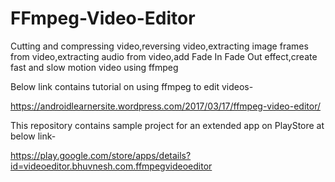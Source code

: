 # FFmpeg-Video-Editor
Cutting and compressing video,reversing video,extracting image frames from video,extracting audio from video,add Fade In Fade Out effect,create fast and slow motion video using ffmpeg

Below link contains tutorial on using ffmpeg to edit videos-

https://androidlearnersite.wordpress.com/2017/03/17/ffmpeg-video-editor/

This repository contains sample project for an extended app on PlayStore at below link-

https://play.google.com/store/apps/details?id=videoeditor.bhuvnesh.com.ffmpegvideoeditor
